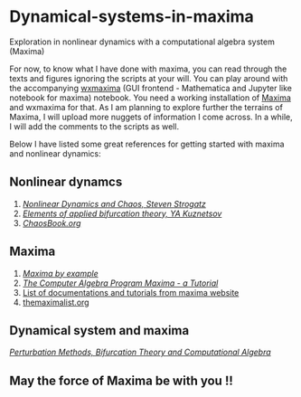 # Dynamical-systems-in-maxima
Exploration in nonlinear dynamics with a computational algebra system (Maxima)

For now, to know what I have done with maxima, you can read through the texts and figures ignoring the scripts at your will. You can play around with the accompanying [wxmaxima](http://wxmaxima-developers.github.io/wxmaxima/) (GUI frontend - Mathematica and Jupyter like notebook for maxima) notebook. You need a working installation of [Maxima](http://maxima.sourceforge.net/) and wxmaxima for that. As I am planning to explore further the terrains of Maxima, I will upload more nuggets of information I come across. In a while, I will add the comments to the scripts as well.

Below I have listed some great references for getting started with maxima and nonlinear dynamics:

## Nonlinear dynamcs
1. [*Nonlinear Dynamics and Chaos, Steven Strogatz*](https://www.youtube.com/watch?v=ycJEoqmQvwg)
2. [*Elements of applied bifurcation theory, YA Kuznetsov*](https://www.google.com/url?sa=t&rct=j&q=&esrc=s&source=web&cd=2&cad=rja&uact=8&ved=2ahUKEwjaiI6q4PjmAhXAQkEAHYaiCkEQFjABegQIBRAC&url=https%3A%2F%2Fwwwf.imperial.ac.uk%2F~dturaev%2Fkuznetsov.pdf&usg=AOvVaw1xXcIzbKCBO8yfINFQf8ku)
3. [*ChaosBook.org*](http://chaosbook.org/)

## Maxima
1. [*Maxima by example*](http://web.csulb.edu/~woollett/)
2. [*The Computer Algebra Program Maxima - a Tutorial*](http://maxima.sourceforge.net/docs/tutorial/en/gaertner-tutorial-revision/Contents.htm)
3. [List of documentations and tutorials from maxima website](http://maxima.sourceforge.net/documentation.html)
4. [themaximalist.org](https://themaximalist.org/)

## Dynamical system and maxima
[*Perturbation Methods, Bifurcation Theory and Computational Algebra*](https://www.springer.com/gp/book/9780387965895)

## May the force of Maxima be with you !! 

